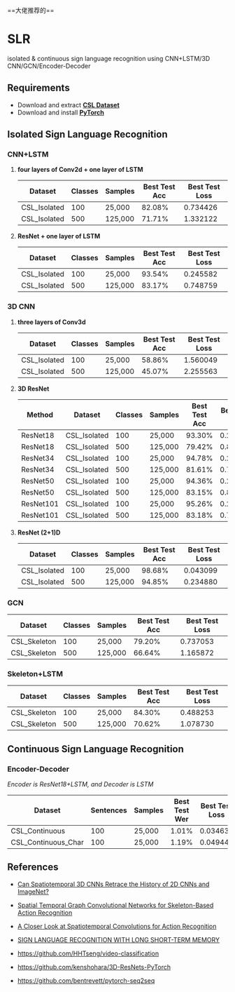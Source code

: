 ==大佬推荐的==
# SLR
isolated & continuous sign language recognition using CNN+LSTM/3D CNN/GCN/Encoder-Decoder

## Requirements

- Download and extract **[CSL Dataset](http://home.ustc.edu.cn/~pjh/openresources/cslr-dataset-2015/index.html)**
- Download and install **[PyTorch](https://pytorch.org/)**

## Isolated Sign Language Recognition

### CNN+LSTM

1. **four layers of Conv2d + one layer of LSTM**

   | Dataset      | Classes | Samples | Best Test Acc | Best Test Loss |
   | ------------ | ------- | ------- | ------------- | -------------- |
   | CSL_Isolated | 100     | 25,000  | 82.08%        | 0.734426       |
   | CSL_Isolated | 500     | 125,000 | 71.71%        | 1.332122       |

2. **ResNet + one layer of LSTM**

   | Dataset      | Classes | Samples | Best Test Acc | Best Test Loss |
   | ------------ | ------- | ------- | ------------- | -------------- |
   | CSL_Isolated | 100     | 25,000  | 93.54%        | 0.245582       |
   | CSL_Isolated | 500     | 125,000 | 83.17%        | 0.748759       |

### 3D CNN

1. **three layers of Conv3d**

   | Dataset      | Classes | Samples | Best Test Acc | Best Test Loss |
   | ------------ | ------- | ------- | ------------- | -------------- |
   | CSL_Isolated | 100     | 25,000  | 58.86%        | 1.560049       |
   | CSL_Isolated | 500     | 125,000 | 45.07%        | 2.255563       |
   
2. **3D ResNet**

   | Method    | Dataset      | Classes | Samples | Best Test Acc | Best Test Loss |
   | --------- | ------------ | ------- | ------- | ------------- | -------------- |
   | ResNet18  | CSL_Isolated | 100     | 25,000  | 93.30%        | 0.246169       |
   | ResNet18  | CSL_Isolated | 500     | 125,000 | 79.42%        | 0.800490       |
   | ResNet34  | CSL_Isolated | 100     | 25,000  | 94.78%        | 0.207592       |
   | ResNet34  | CSL_Isolated | 500     | 125,000 | 81.61%        | 0.750424       |
   | ResNet50  | CSL_Isolated | 100     | 25,000  | 94.36%        | 0.232631       |
   | ResNet50  | CSL_Isolated | 500     | 125,000 | 83.15%        | 0.803212       |
   | ResNet101 | CSL_Isolated | 100     | 25,000  | 95.26%        | 0.205430       |
   | ResNet101 | CSL_Isolated | 500     | 125,000 | 83.18%        | 0.751727       |

3. **ResNet (2+1)D**

   | Dataset      | Classes | Samples | Best Test Acc | Best Test Loss |
   | ------------ | ------- | ------- | ------------- | -------------- |
   | CSL_Isolated | 100     | 25,000  | 98.68%        | 0.043099       |
   | CSL_Isolated | 500     | 125,000 | 94.85%        | 0.234880       |

### GCN

| Dataset      | Classes | Samples | Best Test Acc | Best Test Loss |
| ------------ | ------- | ------- | ------------- | -------------- |
| CSL_Skeleton | 100     | 25,000  | 79.20%        | 0.737053       |
| CSL_Skeleton | 500     | 125,000 | 66.64%        | 1.165872       |

### Skeleton+LSTM

| Dataset      | Classes | Samples | Best Test Acc | Best Test Loss |
| ------------ | ------- | ------- | ------------- | -------------- |
| CSL_Skeleton | 100     | 25,000  | 84.30%        | 0.488253       |
| CSL_Skeleton | 500     | 125,000 | 70.62%        | 1.078730       |

## Continuous Sign Language Recognition

### Encoder-Decoder

*Encoder is ResNet18+LSTM, and Decoder is LSTM*

| Dataset             | Sentences | Samples | Best Test Wer | Best Test Loss |
| ------------------- | --------- | ------- | ------------- | -------------- |
| CSL_Continuous      | 100       | 25,000  | 1.01%         | 0.034636       |
| CSL_Continuous_Char | 100       | 25,000  | 1.19%         | 0.049449       |

## References

- [Can Spatiotemporal 3D CNNs Retrace the History of 2D CNNs and ImageNet?](https://arxiv.org/pdf/1711.09577.pdf)

- [Spatial Temporal Graph Convolutional Networks for Skeleton-Based Action Recognition](https://arxiv.org/pdf/1801.07455.pdf)
- [A Closer Look at Spatiotemporal Convolutions for Action Recognition](https://arxiv.org/abs/1711.11248)
- [SIGN LANGUAGE RECOGNITION WITH LONG SHORT-TERM MEMORY](https://ieeexplore.ieee.org/stamp/stamp.jsp?arnumber=7532884)
- https://github.com/HHTseng/video-classification
- https://github.com/kenshohara/3D-ResNets-PyTorch

- https://github.com/bentrevett/pytorch-seq2seq

